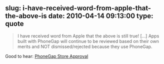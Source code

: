 slug: i-have-received-word-from-apple-that-the-above-is
date: 2010-04-14 09:13:00
type: quote
---

> I have received word from Apple that the above is still true! […] Apps built with PhoneGap will continue to be reviewed based on their own merits and NOT dismissed/rejected because they use PhoneGap.

Good to hear: [PhoneGap Store Approval](http://blogs.nitobi.com/jesse/2009/11/20/phonegapp-store-approval/)
